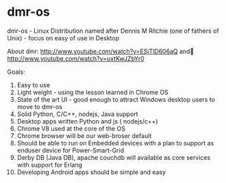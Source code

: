 dmr-os
======

dmr-os - Linux Distribution named after Dennis M Ritchie (one of fathers of Unix) - focus on easy of use  in Desktop 


About dmr: 
           http://www.youtube.com/watch?v=ESjTlD606aQ 
           and
           http://www.youtube.com/watch?v=uxtKwJZbYr0
           
Goals:
1. Easy to use 
2. Light weight - using the lesson learned in Chrome OS
3. State of the art UI - good enough to attract Windows desktop users to move to dmr-os
4. Solid Python, C/C++, nodejs, Java support 
5. Desktop apps written Python and js ( nodejs/c++)
6. Chrome V8 used at the core of the OS
7. Chrome browser will be our web-broser default
8. Should be able to run on Embedded devices with a plan to support as enduser device for Power-Smart-Grid
9. Derby DB (Java DB), apache couchdb will available as core services with support for Erlang
10. Developing Android apps should be simple and easy
